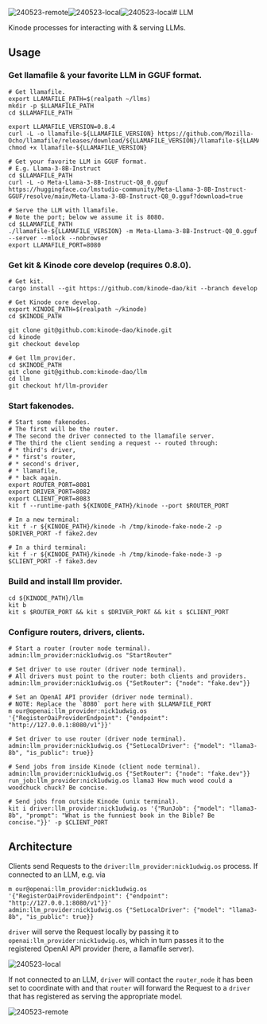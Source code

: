 ![240523-remote](https://github.com/kinode-dao/llm/assets/79381743/68f4aa27-1499-40bf-9df9-be920a759313)![240523-local](https://github.com/kinode-dao/llm/assets/79381743/7a403479-e4af-41b3-9fbb-d37c67dd20a7)![240523-local](https://github.com/kinode-dao/llm/assets/79381743/0806f949-0736-4e96-9ea9-a01871f2cfd0)# LLM

Kinode processes for interacting with & serving LLMs.

## Usage

### Get llamafile & your favorite LLM in GGUF format.

```
# Get llamafile.
export LLAMAFILE_PATH=$(realpath ~/llms)
mkdir -p $LLAMAFILE_PATH
cd $LLAMAFILE_PATH

export LLAMAFILE_VERSION=0.8.4
curl -L -o llamafile-${LLAMAFILE_VERSION} https://github.com/Mozilla-Ocho/llamafile/releases/download/${LLAMAFILE_VERSION}/llamafile-${LLAMAFILE_VERSION}
chmod +x llamafile-${LLAMAFILE_VERSION}

# Get your favorite LLM in GGUF format.
# E.g. Llama-3-8B-Instruct
cd $LLAMAFILE_PATH
curl -L -o Meta-Llama-3-8B-Instruct-Q8_0.gguf https://huggingface.co/lmstudio-community/Meta-Llama-3-8B-Instruct-GGUF/resolve/main/Meta-Llama-3-8B-Instruct-Q8_0.gguf?download=true

# Serve the LLM with llamafile.
# Note the port; below we assume it is 8080.
cd $LLAMAFILE_PATH
./llamafile-${LLAMAFILE_VERSION} -m Meta-Llama-3-8B-Instruct-Q8_0.gguf --server --mlock --nobrowser
export LLAMAFILE_PORT=8080
```

### Get kit & Kinode core develop (requires 0.8.0).

```
# Get kit.
cargo install --git https://github.com/kinode-dao/kit --branch develop

# Get Kinode core develop.
export KINODE_PATH=$(realpath ~/kinode)
cd $KINODE_PATH

git clone git@github.com:kinode-dao/kinode.git
cd kinode
git checkout develop

# Get llm_provider.
cd $KINODE_PATH
git clone git@github.com:kinode-dao/llm
cd llm
git checkout hf/llm-provider
```

### Start fakenodes.

```
# Start some fakenodes.
# The first will be the router.
# The second the driver connected to the llamafile server.
# The third the client sending a request -- routed through:
# * third's driver,
# * first's router,
# * second's driver,
# * llamafile,
# * back again.
export ROUTER_PORT=8081
export DRIVER_PORT=8082
export CLIENT_PORT=8083
kit f --runtime-path ${KINODE_PATH}/kinode --port $ROUTER_PORT

# In a new terminal:
kit f -r ${KINODE_PATH}/kinode -h /tmp/kinode-fake-node-2 -p $DRIVER_PORT -f fake2.dev

# In a third terminal:
kit f -r ${KINODE_PATH}/kinode -h /tmp/kinode-fake-node-3 -p $CLIENT_PORT -f fake3.dev
```

### Build and install llm provider.

```
cd ${KINODE_PATH}/llm
kit b
kit s $ROUTER_PORT && kit s $DRIVER_PORT && kit s $CLIENT_PORT
```

### Configure routers, drivers, clients.

```
# Start a router (router node terminal).
admin:llm_provider:nick1udwig.os "StartRouter"

# Set driver to use router (driver node terminal).
# All drivers must point to the router: both clients and providers.
admin:llm_provider:nick1udwig.os {"SetRouter": {"node": "fake.dev"}}

# Set an OpenAI API provider (driver node terminal).
# NOTE: Replace the `8080` port here with $LLAMAFILE_PORT
m our@openai:llm_provider:nick1udwig.os '{"RegisterOaiProviderEndpoint": {"endpoint": "http://127.0.0.1:8080/v1"}}'

# Set driver to use router (driver node terminal).
admin:llm_provider:nick1udwig.os {"SetLocalDriver": {"model": "llama3-8b", "is_public": true}}

# Send jobs from inside Kinode (client node terminal).
admin:llm_provider:nick1udwig.os {"SetRouter": {"node": "fake.dev"}}
run_job:llm_provider:nick1udwig.os llama3 How much wood could a woodchuck chuck? Be concise.

# Send jobs from outside Kinode (unix terminal).
kit i driver:llm_provider:nick1udwig.os '{"RunJob": {"model": "llama3-8b", "prompt": "What is the funniest book in the Bible? Be concise."}}' -p $CLIENT_PORT
```

## Architecture

Clients send Requests to the `driver:llm_provider:nick1udwig.os` process.
If connected to an LLM, e.g. via
```
m our@openai:llm_provider:nick1udwig.os '{"RegisterOaiProviderEndpoint": {"endpoint": "http://127.0.0.1:8080/v1"}}'
admin:llm_provider:nick1udwig.os {"SetLocalDriver": {"model": "llama3-8b", "is_public": true}}
```
`driver` will serve the Request locally by passing it to `openai:llm_provider:nick1udwig.os`, which in turn passes it to the registered OpenAI API provider (here, a llamafile server).

![240523-local](https://github.com/kinode-dao/llm/assets/79381743/5f071ed2-91be-45e1-81d3-0de6a176d4fd)

If not connected to an LLM, `driver` will contact the `router_node` it has been set to coordinate with and that `router` will forward the Request to a `driver` that has registered as serving the appropriate model.

![240523-remote](https://github.com/kinode-dao/llm/assets/79381743/8bd2006c-9bae-434b-b2d5-90ceeb99eb4f)
